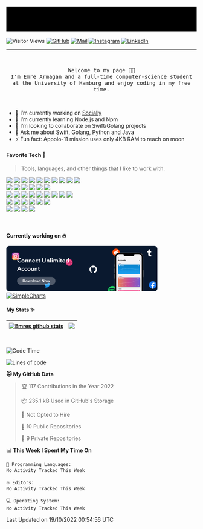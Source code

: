 <br/>
<div align="center">
<img src="./intro.gif" alt="Typer" />
</div>


![Visitor Views](https://komarev.com/ghpvc/?username=emrearmagan&color=blue&logo=flat)
[![GitHub](https://img.shields.io/github/followers/emrearmagan?label=follow&style=social)](https://github.com/emrearmagan)
[![Mail](https://img.shields.io/badge/Email-emrearmagan.dev%40gmail.com-orange)](mailto:emrearmagan.dev@gmail.com)
[![Instagram](https://img.shields.io/badge/emrearmagan-black?style=flat&logo=Instagram&logoColor=pink)](https://www.instagram.com/emrespage/)
[![LinkedIn](https://img.shields.io/badge/Emre%20Armagan-black?style=flat&logo=LinkedIn&logoColor=0077b5)](https://www.linkedin.com/in/emrearmagan/)

---
<br>
<p align="center">
  <samp>
Welcome to my page 👋🏻 <br> I'm Emre Armagan and a full-time computer-science student at the University of Hamburg and enjoy coding in my free time.
  </samp>
</p>


<br>

- 🔭 I’m currently working on <a href="https://www.sociallyapp.de"> Socially</a>
- 🌱 I’m currently learning Node.js and Npm
- 👯 I’m looking to collaborate on Swift/Golang projects
- 💬 Ask me about Swift, Golang, Python and Java
- ⚡ Fun fact: Appolo-11 mission uses only 4KB RAM to reach on moon


#### Favorite Tech 🚀
> Tools, languages, and other things that I like to work with.

<p>
    <img src="https://img.shields.io/badge/-Swift-F05138?&style=flat&logo=swift&logoColor=white"/>
    <img src="https://img.shields.io/badge/-Go-00a1cf?&style=flat&logo=go&logoColor=white"/>
    <img src="https://img.shields.io/badge/-Java-F44336?style=flat&logo=java&logoColor=white" />
    <img src="https://img.shields.io/badge/-Python-396E9B?style=flat&logo=python&logoColor=white"/>
    <img src="https://img.shields.io/badge/-C++-0277BD?&style=flat&logo=c%2B%2B&logoColor=white"/>
    <img src="https://img.shields.io/badge/-HTML-E44D26?&style=flat&logo=html5&logoColor=white" />
    <img src="https://img.shields.io/badge/-CSS-42A5F5?&style=flat&logo=css3&logoColor=white" />
    <img src="https://img.shields.io/badge/-JavaScript-FFCA28?style=flat&logo=javascript&logoColor=white"/>
    <img src="https://img.shields.io/badge/-Node.js-8AC149?&style=flat&logo=node.js&logoColor=white" />
    <img src="https://img.shields.io/badge/-Npm-CB3837?&style=flat&logo=npm&logoColor=white" /> <br>
    <!---->
    <img src="https://custom-icon-badges.herokuapp.com/badge/Navicat-657D8B?logo=navicat&logoColor=white"/>
    <img src="https://img.shields.io/badge/MongoDB-4ea94b.svg?logo=mongodb&logoColor=white"/>
    <img src="https://img.shields.io/badge/MySQL-00758F.svg?logo=mysql&logoColor=white"/>
    <img src="https://img.shields.io/badge/PostgreSQL-316192.svg?logo=postgresql&logoColor=white"/>
    <img src="https://img.shields.io/badge/SQLite-07405e.svg?logo=sqlite&logoColor=white"/>
    <img src="https://img.shields.io/badge/docker-%230db7ed.svg?logo=docker&logoColor=white"/> <br>
    <!---->
    <img src="https://img.shields.io/badge/-git-E64A19?&style=flat&logo=git&logoColor=white"/>
    <img src="https://img.shields.io/badge/-Github-000000?style=flat&logo=github&logoColor=white" />
    <img src="https://img.shields.io/badge/Gitlab-%23181717.svg?style=flat&logo=gitlab&logoColor=white" />
    <img src="https://img.shields.io/badge/Sourcetree-1b4de1.svg?logo=Sourcetree&logoColor=white"/>
    <img src="https://img.shields.io/badge/Jira-1d52d9.svg?logo=Jira&logoColor=white"/>
    <img src="https://img.shields.io/badge/-Postman-FF6C37?style=flat&logo=Postman&logoColor=white" />
    <img src="https://img.shields.io/badge/-Stack%20Overflow-FE7A16?logo=stack-overflow&logoColor=white"/>
    <img src="https://img.shields.io/badge/LaTeX-008080.svg?logo=LaTeX&logoColor=white"/>
    <img src="https://img.shields.io/badge/-RaspberryPi-C51A4A?logo=Raspberry-Pi&logoColor=white"/><br>
    <!---->
    <img src="https://img.shields.io/badge/Sketch-orange?&logo=sketch&logoColor=white"/>
    <img src="https://img.shields.io/badge/Adobe%20After%20Effects-9999FF.svg?logo=Adobe%20After%20Effects&logoColor=white"/>
    <img src="https://img.shields.io/badge/Adobe%20XD-470137.svg?logo=Adobe%20XD&logoColor=white"/>
    <img src="https://img.shields.io/badge/Figma-%23F24E1E.svg?logo=figma&logoColor=white"/>
    <img src="https://img.shields.io/badge/Gimp-657D8B?&logo=gimp&logoColor=white"/>
    <img src="https://img.shields.io/badge/Dribbble-EA4C89.svg?logo=Dribbble&logoColor=white"/> <br>
    <img src="https://img.shields.io/badge/-XCode-089cf5?style=flat&logo=XCode&logoColor=white" />
<img src="https://img.shields.io/badge/GoLand-8b4af2.svg?logo=GoLand&logoColor=white"/>
<img src="https://img.shields.io/badge/IntelliJ%20IDEA-ff2b4e.svg?logo=IntelliJ%20IDEA&logoColor=white"/>
<img src="https://img.shields.io/badge/Atom-55ba73.svg?logo=Atom&logoColor=white"/>
</p>

<br />

#### Currently working on 🔥
<p>
<a href="https://www.sociallyapp.de"><img src="./socially.png" alt="Socially"></a>
&nbsp &nbsp
<a href="https://github.com/emrearmagan/SimpleCharts"><img src="https://github-readme-stats-emrearmagan.vercel.app/api/pin/?username=emrearmagan&repo=SimpleCharts&title_color=fe6287&text_color=ffffff&bg_color=0a192f&hide_border=true" alt="SimpleCharts"></a>
</p>

#### My Stats ✨

<!--<details open>-->
  <!--<<summary>💻 GitHub Profile Stats</summary>-->

  | <a href="https://github.com/emrearmagan?tab=repositories"><img align="center" src="https://github-readme-stats-emrearmagan.vercel.app/api?username=emrearmagan&show_icons=true&title_color=fe6287&icon_color=fe6287&text_color=ffffff&bg_color=0a192f&count_private=true&hide_border=true)](https://github.com/emrearmagan?tab=repositories" alt="Emres github stats" /></a> | <a href="https://github.com/emrearmagan?tab=repositories"><img align="center" src="https://github-readme-stats-emrearmagan.vercel.app/api/top-langs/?username=emrearmagan&layout=compact&show_icons=true&title_color=fe6287&icon_color=fe6287&text_color=ffffff&bg_color=0a192f&count_private=true" /></a>
  | ------------- | ------------- |

<!--<</details>-->
<br>

<!--START_SECTION:waka-->
![Code Time](http://img.shields.io/badge/Code%20Time-168%20hrs%2014%20mins-blue)

![Lines of code](https://img.shields.io/badge/From%20Hello%20World%20I%27ve%20Written-2%20Million%20lines%20of%20code-blue)

**🐱 My GitHub Data** 

> 🏆 117 Contributions in the Year 2022
 > 
> 📦 235.1 kB Used in GitHub's Storage 
 > 
> 🚫 Not Opted to Hire
 > 
> 📜 10 Public Repositories 
 > 
> 🔑 9 Private Repositories  
 > 
📊 **This Week I Spent My Time On** 

```text
💬 Programming Languages: 
No Activity Tracked This Week

🔥 Editors: 
No Activity Tracked This Week

💻 Operating System: 
No Activity Tracked This Week

```


 Last Updated on 19/10/2022 00:54:56 UTC
<!--END_SECTION:waka-->
